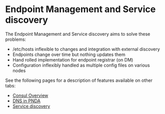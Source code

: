 # Endpoint Management and Service discovery

The Endpoint Management and Service discovery aims to solve these problems:

* /etc/hosts inflexible to changes and integration with external discovery
* Endpoints change over time but nothing updates them
* Hand rolled implementation for endpoint registrar (on DM)
* Configuration inflexibly handled as multiple config files on various nodes

See the following pages for a description of features available on other tabs:
 * [Consul Overview](consul.md)
 * [DNS in PNDA](dns.md)
 * [Service discovery](sd.md)
